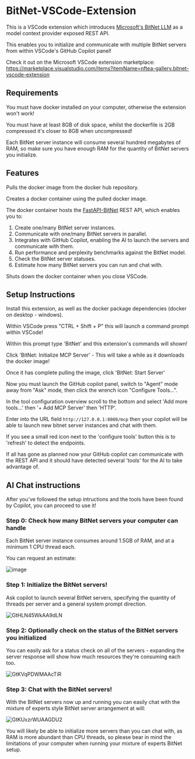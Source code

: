 # BitNet-VSCode-Extension

This is a VSCode extension which introduces [Microsoft's BitNet LLM](https://github.com/microsoft/BitNet) as a model context provider exposed REST API.

This enables you to initialize and communicate with multiple BitNet servers from within VSCode's GitHub Copilot panel!

Check it out on the Microsoft VSCode extension marketplace: https://marketplace.visualstudio.com/items?itemName=nftea-gallery.bitnet-vscode-extension

## Requirements

You must have docker installed on your computer, otherwise the extension won't work!

You must have at least 8GB of disk space, whilst the dockerfile is 2GB compressed it's closer to 8GB when uncompressed!

Each BitNet server instance will consume several hundred megabytes of RAM, so make sure you have enough RAM for the quantity of BitNet servers you initialize.

## Features

Pulls the docker image from the docker hub repository.

Creates a docker container using the pulled docker image.

The docker container hosts the [FastAPI-BitNet](https://github.com/grctest/FastAPI-BitNet) REST API, which enables you to:
1. Create one/many BitNet server instances.
2. Communicate with one/many BitNet servers in parallel.
3. Integrates with GitHub Copilot, enabling the AI to launch the servers and communicate with them.
4. Run performance and perplexity benchmarks against the BitNet model.
5. Check the BitNet server statuses.
6. Estimate how many BitNet servers you can run and chat with.

Shuts down the docker container when you close VSCode.

## Setup Instructions

Install this extension, as well as the docker package dependencies (docker on desktop - windows).

Within VSCode press "CTRL + Shift + P" this will launch a command prompt within VSCode!

Within this prompt type 'BitNet' and this extension's commands will shown!

Click 'BitNet: Initialize MCP Server' - This will take a while as it downloads the docker image!

Once it has complete pulling the image, click 'BitNet: Start Server'

Now you must launch the GitHub copilot panel, switch to "Agent" mode away from "Ask" mode, then click the wrench icon "Configure Tools...".

In the tool configuration overview scroll to the bottom and select 'Add more tools...' then '+ Add MCP Server' then 'HTTP'.

Enter into the URL field `http://127.0.0.1:8080/mcp` then your copilot will be able to launch new bitnet server instances and chat with them.

If you see a small red icon next to the 'configure tools' button this is to 'refresh' to detect the endpoints.

If all has gone as planned now your GitHub copilot can communicate with the REST API and it should have detected several 'tools' for the AI to take advantage of.

## AI Chat instructions

After you've followed the setup intructions and the tools have been found by Copilot, you can proceed to use it!

### Step 0: Check how many BitNet servers your computer can handle

Each BitNet server instance consumes around 1.5GB of RAM, and at a minimum 1 CPU thread each.

You can request an estimate:

![image](https://github.com/user-attachments/assets/7451398d-5754-49a1-bf7c-e664e2ad9686)


### Step 1: Initialize the BitNet servers!

Ask copilot to launch several BitNet servers, specifying the quantity of threads per server and a general system prompt direction.

![GtHLN45WkAA9dLN](https://github.com/user-attachments/assets/fbc02b5b-b92d-49d5-bd75-9d797240baa6)

### Step 2: Optionally check on the status of the BitNet servers you initialized

You can easily ask for a status check on all of the servers - expanding the server response will show how much resources they're consuming each too.

![GtKVqPDWMAAcTiR](https://github.com/user-attachments/assets/769ab617-71f0-4be7-a63f-c6194e0dae7d)

### Step 3: Chat with the BitNet servers!

With the BitNet servers now up and running you can easily chat with the mixture of experts style BitNet server arrangement at will:

![GtKUxzrWUAAGDU2](https://github.com/user-attachments/assets/9157963b-33d7-4842-8f38-6f5ce80473b3)

You will likely be able to initialize more servers than you can chat with, as RAM is more abundant than CPU threads, so please bear in mind the limitations of your computer when running your mixture of experts BitNet setup.
